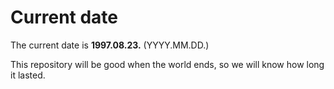 # Current date

The current date is **1997.08.23.** (YYYY.MM.DD.)

This repository will be good when the world ends, so we will know how long it lasted.
